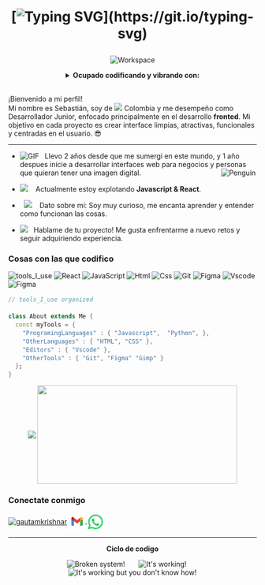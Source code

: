 <div align="center" width="50">

<h1>
  
[![Typing SVG](https://readme-typing-svg.herokuapp.com?font=Inter&size=25&pause=1000&color=FFFFFF&center=true&vCenter=true&repeat=false&width=435&lines=Hey!+Encantado+de+verte+✌️.)](https://git.io/typing-svg)
</h1>


<img src="https://github.com/SP-XD/SP-XD/blob/main/images/dev-working_rounded.gif?raw=true" alt="Workspace"  width="40%"/><br> 

<details>
<p><strong> <summary>  Ocupado codificando y vibrando con:   </summary> </strong></p>

<a href="https://open.spotify.com/search/wicked%20game">
  <img src= "https://github.com/SoySebaSuarez/SoySebaSuarez/blob/main/images-2/Captura%20de%20pantalla%202025-04-25%20235455.png" align="center">
</a>

</details>

<br>
</div>

<p>¡Bienvenido a mi perfil! <br> Mi nombre es Sebastián, soy de <img src="https://cdn-icons-png.flaticon.com/128/16022/16022037.png" height="12"> Colombia y me desempeño como Desarrollador Junior, enfocado principalmente en el desarrollo <b>fronted</b>. Mi objetivo en cada proyecto es crear interface limpias, atractivas, funcionales y centradas en el usuario. 😎</p>

<hr></hr>

-  <img alt="GIF" src="https://github.com/SP-XD/SP-XD/blob/main/images/Developer.gif" width="25" /> &nbsp; Llevo 2 años desde que me sumergi en este mundo, y 1 año despues inicie a desarrollar interfaces web para negocios y personas que quieran tener una imagen digital. <img align="right" src="https://github.com/SP-XD/SP-XD/blob/main/images/linux_rounded.gif" alt="Penguin" width="15%" />

- <img src="https://github.com/SP-XD/SP-XD/blob/main/images/hyperkitty.gif?raw=true" width="20" />&nbsp;&nbsp;&nbsp; Actualmente estoy explotando **Javascript & React**.
- &nbsp;&nbsp;<img src="https://github.com/SP-XD/SP-XD/blob/main/images/lightning.gif?raw=true" width="12" />&nbsp;&nbsp;&nbsp;&nbsp;Dato sobre mí: Soy muy curioso, me encanta aprender y entender como funcionan las cosas.
- <img src="https://github.com/SP-XD/SP-XD/blob/main/images/message.gif?raw=true" width="25" />&nbsp;&nbsp; Hablame de tu proyecto! Me gusta enfrentarme a nuevo retos y seguir adquiriendo experiencia. <br>



<h3>Cosas con las que codifico</h3>

![tools_I_use](https://img.shields.io/badge/-%F0%9F%9A%80%20Tools%20I%20use-orange)
![React](https://img.shields.io/badge/-React-black?style=flat-square&logo=react)
![JavaScript](https://img.shields.io/badge/-JavaScript-black?style=flat-square&logo=javascript)
![Html](https://img.shields.io/badge/HTML5-E34F26?style=flat&logo=html5&logoColor=white)
![Css](https://img.shields.io/badge/CSS3-1572B6?style=flat&logo=css3&logoColor=white)
  ![Git](https://img.shields.io/badge/-Git-black?style=flat-square&logo=git)
![Figma](https://camo.githubusercontent.com/0ced1e0be80f32eee58612df57ae3dbc4aa9fa2e969060fc1491263e6f94d6f3/68747470733a2f2f696d672e736869656c64732e696f2f62616467652f2d4769744875622d3138313731373f7374796c653d666c61742d737175617265266c6f676f3d676974687562)
![Vscode](https://img.shields.io/badge/Visual_Studio_Code-0078D4?style=flat&logo=visual%20studio%20code&logoColor=white)
![Figma](https://img.shields.io/badge/Figma-F24E1E?style=flat&logo=figma&logoColor=white)


```dart
// tools_I_use organized

class About extends Me { 
  const myTools = {  
    "ProgramingLanguages" : { "Javascript",  "Python", },
    "OtherLanguages" : { "HTML", "CSS" },
    "Editors" : { "Vscode" },
    "OtherTools" : { "Git", "Figma" "Gimp" }
  };
}
```

<div align="center" >
<a  href="https://github.com/SP-XD">
</a>

<!-- CARDS -->

<a>
  <img  height=170 align="center" src="https://github-readme-stats.vercel.app/api/top-langs/?username=anuraghazra&layout=compact&langs_count=5&hide=++,typescript,glsl&size_weight=0.05&count_weight=0.01&text_color=fff&bg_color=0D1117&title_color=3198FF" />
</a>
<a>
  <img width=405 height=200 align="center" src="https://github-readme-stats.vercel.app/api?username=SoySebaSuarez&show_icons=true&text_color=fff&bg_color=0D1117&title_color=3198FF&rank_icon=github&ring_color=ff0000&k#gh-dark-mode-only" />
</a>


<div align="left">
  <h3>Conectate conmigo</h3>
<a href="https://instagram.com/sebastiansuaarezz" target="blank"><img align="center" src="https://raw.githubusercontent.com/rahuldkjain/github-profile-readme-generator/master/src/images/icons/Social/instagram.svg" alt="gautamkrishnar" height="30" width="30" /></a>
<a href="mailto:sebasuarezf@gmail.com">
<img src="https://github.com/SoySebaSuarez/SoySebaSuarez/blob/main/images-2/gmail-svgrepo-com.svg" height="33" align="center">
</a>
<a href="mailto:sebasuarezf@gmail.com">
<img src="https://github.com/SoySebaSuarez/SoySebaSuarez/blob/main/images-2/whatsapp-svgrepo-com%20(3).svg" height="34" align="center">
</a>

</div>


<hr></hr>



**Ciclo de codigo**<br>

<img src="https://raw.githubusercontent.com/Tarikul-Islam-Anik/Animated-Fluent-Emojis/master/Emojis/Smilies/Face%20with%20Spiral%20Eyes.png" width="10%" alt="Broken system!"/>
&nbsp;&nbsp;&nbsp;&nbsp;&nbsp;
<img src="https://raw.githubusercontent.com/Tarikul-Islam-Anik/Animated-Fluent-Emojis/master/Emojis/Smilies/Relieved%20Face.png" width="10%" alt="It's working!"/>
&nbsp;&nbsp;&nbsp;&nbsp;&nbsp;
<img src="https://raw.githubusercontent.com/Tarikul-Islam-Anik/Animated-Fluent-Emojis/master/Emojis/Smilies/Astonished%20Face.png" width="10%" alt="It's working but you don't know how!"/><br>


<!--img src="https://github.com/SP-XD/SP-XD/blob/main/images/this_page_is.gif?raw=true"  width="40%"/-->

</div>



